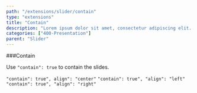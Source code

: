 ```yaml
---
path: "/extensions/slider/contain"
type: "extensions"
title: "Contain"
description: "Lorem ipsum dolor sit amet, consectetur adipiscing elit. Nunc tempus laoreet leo sit amet iaculis."
categories: ["400-Presentation"]
parent: "Slider"
---
```


###Contain

Use `"contain": true` to contain the slides.

`"contain": true", align": "center"` `"contain": true", "align": "left"` `"contain": true", "align": "right"`

<demo>
  <demovanilla src="demos/inline/demos/slider/contain-center">
  </demovanilla>
</demo>

<demo>
  <demovanilla src="demos/inline/demos/slider/contain-left">
  </demovanilla>
</demo>

<demo>
  <demovanilla src="demos/inline/demos/slider/contain-right">
  </demovanilla>
</demo>
